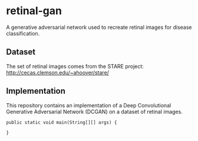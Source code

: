 # retinal-gan
A generative adversarial network used to recreate retinal images for disease classification.

## Dataset
The set of retinal images comes from the STARE project: http://cecas.clemson.edu/~ahoover/stare/

## Implementation
This repository contains an implementation of a Deep Convolutional Generative Adversarial Network (DCGAN) on a dataset of retinal images.

```
public static void main(String[][] args) {

}
```
